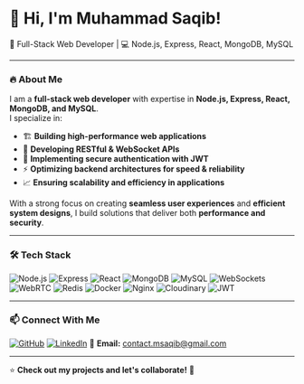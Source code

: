 # 👋 Hi, I'm Muhammad Saqib!

🚀 Full-Stack Web Developer | 💻 Node.js, Express, React, MongoDB, MySQL  

---

### 🔥 About Me
I am a **full-stack web developer** with expertise in **Node.js, Express, React, MongoDB, and MySQL**.  
I specialize in:  
- 🏗️ **Building high-performance web applications**  
- 🔗 **Developing RESTful & WebSocket APIs**  
- 🔐 **Implementing secure authentication with JWT**  
- ⚡ **Optimizing backend architectures for speed & reliability**  
- 📈 **Ensuring scalability and efficiency in applications**  

With a strong focus on creating **seamless user experiences** and **efficient system designs**, I build solutions that deliver both **performance and security**.  

---

### 🛠 Tech Stack
![Node.js](https://img.shields.io/badge/Node.js-339933?style=flat&logo=node.js&logoColor=white)
![Express](https://img.shields.io/badge/Express.js-000000?style=flat&logo=express&logoColor=white)
![React](https://img.shields.io/badge/React-61DAFB?style=flat&logo=react&logoColor=white)
![MongoDB](https://img.shields.io/badge/MongoDB-47A248?style=flat&logo=mongodb&logoColor=white)
![MySQL](https://img.shields.io/badge/MySQL-4479A1?style=flat&logo=mysql&logoColor=white)
![WebSockets](https://img.shields.io/badge/WebSockets-008000?style=flat)
![WebRTC](https://img.shields.io/badge/WebRTC-008000?style=flat&logo=webrtc&logoColor=white)
![Redis](https://img.shields.io/badge/Redis-DC382D?style=flat&logo=redis&logoColor=white)
![Docker](https://img.shields.io/badge/Docker-2496ED?style=flat&logo=docker&logoColor=white)
![Nginx](https://img.shields.io/badge/Nginx-269539?style=flat&logo=nginx&logoColor=white)
![Cloudinary](https://img.shields.io/badge/Cloudinary-FEBA00?style=flat&logo=cloudinary&logoColor=white)
![JWT](https://img.shields.io/badge/JWT-000000?style=flat&logo=jsonwebtokens&logoColor=white)

---

### 📫 Connect With Me
[![GitHub](https://img.shields.io/badge/GitHub-100000?style=flat&logo=github&logoColor=white)](https://github.com/developermsaqib)
[![LinkedIn](https://img.shields.io/badge/LinkedIn-0077B5?style=flat&logo=linkedin&logoColor=white)](https://www.linkedin.com/in/developermsaqib)
📧 **Email:** [contact.msaqib@gmail.com](mailto:contact.msaqib@gmail.com)

---

⭐ **Check out my projects and let's collaborate!** 🚀
